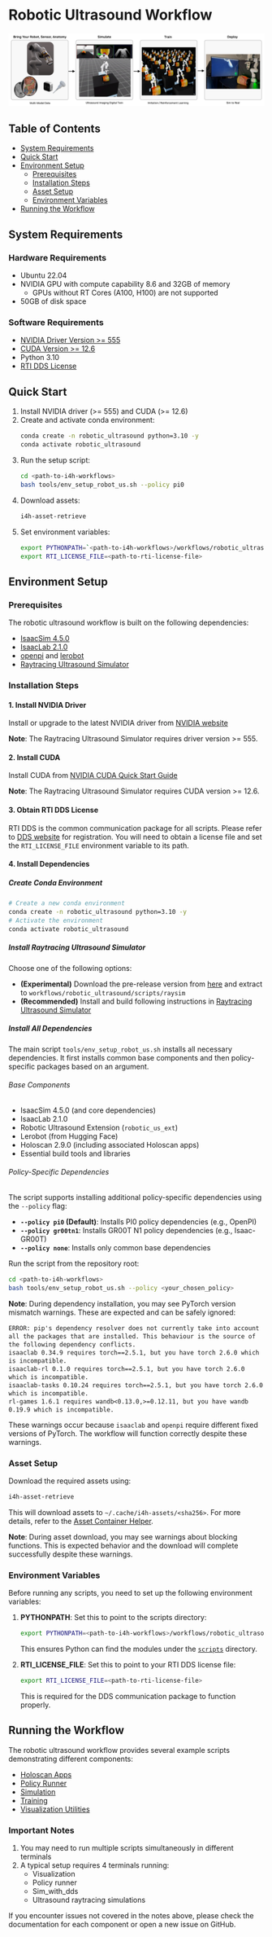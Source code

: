 # Robotic Ultrasound Workflow

![Robotic Ultrasound Workflow](../../docs/source/robotic_us_workflow.jpg)

## Table of Contents
- [System Requirements](#system-requirements)
- [Quick Start](#quick-start)
- [Environment Setup](#environment-setup)
  - [Prerequisites](#prerequisites)
  - [Installation Steps](#installation-steps)
  - [Asset Setup](#asset-setup)
  - [Environment Variables](#environment-variables)
- [Running the Workflow](#running-the-workflow)

## System Requirements

### Hardware Requirements
- Ubuntu 22.04
- NVIDIA GPU with compute capability 8.6 and 32GB of memory
    - GPUs without RT Cores (A100, H100) are not supported
- 50GB of disk space

### Software Requirements
- [NVIDIA Driver Version >= 555](https://www.nvidia.com/en-us/drivers/)
- [CUDA Version >= 12.6]((https://developer.nvidia.com/cuda-downloads))
- Python 3.10
- [RTI DDS License](https://www.rti.com/free-trial)

## Quick Start

1. Install NVIDIA driver (>= 555) and CUDA (>= 12.6)
2. Create and activate conda environment:
   ```bash
   conda create -n robotic_ultrasound python=3.10 -y
   conda activate robotic_ultrasound
   ```
3. Run the setup script:
   ```bash
   cd <path-to-i4h-workflows>
   bash tools/env_setup_robot_us.sh --policy pi0
   ```
4. Download assets:
   ```bash
   i4h-asset-retrieve
   ```
5. Set environment variables:
   ```bash
   export PYTHONPATH=`<path-to-i4h-workflows>/workflows/robotic_ultrasound/scripts`
   export RTI_LICENSE_FILE=<path-to-rti-license-file>
   ```

## Environment Setup

### Prerequisites

The robotic ultrasound workflow is built on the following dependencies:
- [IsaacSim 4.5.0](https://docs.isaacsim.omniverse.nvidia.com/4.5.0/index.html)
- [IsaacLab 2.1.0](https://isaac-sim.github.io/IsaacLab/v2.1.0/index.html)
- [openpi](https://github.com/Physical-Intelligence/openpi) and [lerobot](https://github.com/huggingface/lerobot)
- [Raytracing Ultrasound Simulator](https://github.com/isaac-for-healthcare/i4h-sensor-simulation/tree/main/ultrasound-raytracing)

### Installation Steps

#### 1. Install NVIDIA Driver
Install or upgrade to the latest NVIDIA driver from [NVIDIA website](https://www.nvidia.com/en-us/drivers/)

**Note**: The Raytracing Ultrasound Simulator requires driver version >= 555.

#### 2. Install CUDA
Install CUDA from [NVIDIA CUDA Quick Start Guide](https://docs.nvidia.com/cuda/cuda-quick-start-guide/index.html)

**Note**: The Raytracing Ultrasound Simulator requires CUDA version >= 12.6.

#### 3. Obtain RTI DDS License
RTI DDS is the common communication package for all scripts. Please refer to [DDS website](https://www.rti.com/products) for registration. You will need to obtain a license file and set the `RTI_LICENSE_FILE` environment variable to its path.

#### 4. Install Dependencies

##### Create Conda Environment
```bash
# Create a new conda environment
conda create -n robotic_ultrasound python=3.10 -y
# Activate the environment
conda activate robotic_ultrasound
```

##### Install Raytracing Ultrasound Simulator
Choose one of the following options:
- **(Experimental)** Download the pre-release version from [here](https://github.com/isaac-for-healthcare/i4h-sensor-simulation/releases/tag/v0.2.0rc1) and extract to `workflows/robotic_ultrasound/scripts/raysim`
- **(Recommended)** Install and build following instructions in [Raytracing Ultrasound Simulator](https://github.com/isaac-for-healthcare/i4h-sensor-simulation/tree/main/ultrasound-raytracing#installation)

##### Install All Dependencies
The main script `tools/env_setup_robot_us.sh` installs all necessary dependencies. It first installs common base components and then policy-specific packages based on an argument.

###### Base Components
- IsaacSim 4.5.0 (and core dependencies)
- IsaacLab 2.1.0
- Robotic Ultrasound Extension (`robotic_us_ext`)
- Lerobot (from Hugging Face)
- Holoscan 2.9.0 (including associated Holoscan apps)
- Essential build tools and libraries

###### Policy-Specific Dependencies
The script supports installing additional policy-specific dependencies using the `--policy` flag:
- **`--policy pi0` (Default)**: Installs PI0 policy dependencies (e.g., OpenPI)
- **`--policy gr00tn1`**: Installs GR00T N1 policy dependencies (e.g., Isaac-GR00T)
- **`--policy none`**: Installs only common base dependencies

Run the script from the repository root:
```bash
cd <path-to-i4h-workflows>
bash tools/env_setup_robot_us.sh --policy <your_chosen_policy>
```

**Note**: During dependency installation, you may see PyTorch version mismatch warnings. These are expected and can be safely ignored:
```
ERROR: pip's dependency resolver does not currently take into account all the packages that are installed. This behaviour is the source of the following dependency conflicts.
isaaclab 0.34.9 requires torch==2.5.1, but you have torch 2.6.0 which is incompatible.
isaaclab-rl 0.1.0 requires torch==2.5.1, but you have torch 2.6.0 which is incompatible.
isaaclab-tasks 0.10.24 requires torch==2.5.1, but you have torch 2.6.0 which is incompatible.
rl-games 1.6.1 requires wandb<0.13.0,>=0.12.11, but you have wandb 0.19.9 which is incompatible.
```
These warnings occur because `isaaclab` and `openpi` require different fixed versions of PyTorch. The workflow will function correctly despite these warnings.

### Asset Setup

Download the required assets using:
```bash
i4h-asset-retrieve
```

This will download assets to `~/.cache/i4h-assets/<sha256>`. For more details, refer to the [Asset Container Helper](https://github.com/isaac-for-healthcare/i4h-asset-catalog/blob/v0.2.0rc1/docs/catalog_helper.md).

**Note**: During asset download, you may see warnings about blocking functions. This is expected behavior and the download will complete successfully despite these warnings.

### Environment Variables

Before running any scripts, you need to set up the following environment variables:

1. **PYTHONPATH**: Set this to point to the scripts directory:
   ```bash
   export PYTHONPATH=<path-to-i4h-workflows>/workflows/robotic_ultrasound/scripts
   ```
   This ensures Python can find the modules under the [`scripts`](./scripts) directory.

2. **RTI_LICENSE_FILE**: Set this to point to your RTI DDS license file:
   ```bash
   export RTI_LICENSE_FILE=<path-to-rti-license-file>
   ```
   This is required for the DDS communication package to function properly.


## Running the Workflow

The robotic ultrasound workflow provides several example scripts demonstrating different components:

- [Holoscan Apps](./scripts/holoscan_apps)
- [Policy Runner](./scripts/policy_runner)
- [Simulation](./scripts/simulation)
- [Training](./scripts/training)
- [Visualization Utilities](./scripts/utils)

### Important Notes
1. You may need to run multiple scripts simultaneously in different terminals
2. A typical setup requires 4 terminals running:
   - Visualization
   - Policy runner
   - Sim_with_dds
   - Ultrasound raytracing simulations

If you encounter issues not covered in the notes above, please check the documentation for each component or open a new issue on GitHub.
